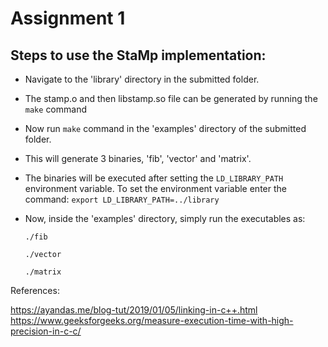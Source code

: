 # Assignment 1

## Steps to use the StaMp implementation:

- Navigate to the 'library' directory in the submitted folder.
- The stamp.o and then libstamp.so file can be generated by running the `make` command
- Now run `make` command in the 'examples' directory of the submitted folder.
- This will generate 3 binaries, 'fib', 'vector' and 'matrix'.
- The binaries will be executed after setting the ```LD_LIBRARY_PATH``` environment variable. To set the environment variable enter the command: ```export LD_LIBRARY_PATH=../library```
- Now, inside the 'examples' directory, simply run the executables as:

  ```./fib```

  ```./vector```

  ```./matrix```




References:

https://ayandas.me/blog-tut/2019/01/05/linking-in-c++.html
https://www.geeksforgeeks.org/measure-execution-time-with-high-precision-in-c-c/

